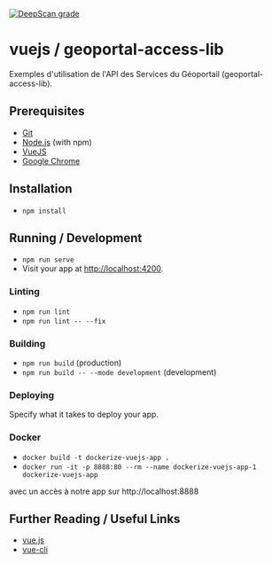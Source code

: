 [![DeepScan grade](https://deepscan.io/api/teams/12425/projects/17130/branches/382185/badge/grade.svg)](https://deepscan.io/dashboard#view=project&tid=12425&pid=17130&bid=382185)

# vuejs / geoportal-access-lib

Exemples d'utilisation de l'API des Services du Géoportail (geoportal-access-lib).

## Prerequisites

* [Git](https://git-scm.com/)
* [Node.js](https://nodejs.org/) (with npm)
* [VueJS](https://fr.vuejs.org/)
* [Google Chrome](https://google.com/chrome/)

## Installation

* `npm install`

## Running / Development

* `npm run serve`
* Visit your app at [http://localhost:4200](http://localhost:4200).

### Linting

* `npm run lint`
* `npm run lint -- --fix`

### Building

* `npm run build` (production)
* `npm run build -- --mode development` (development)

### Deploying

Specify what it takes to deploy your app.

### Docker

* `docker build -t dockerize-vuejs-app .`
* `docker run -it -p 8888:80 --rm --name dockerize-vuejs-app-1 dockerize-vuejs-app`

avec un accès à notre app sur http://localhost:8888

## Further Reading / Useful Links

* [vue.js](https://fr.vuejs.org/)
* [vue-cli](https://cli.vuejs.org/)
